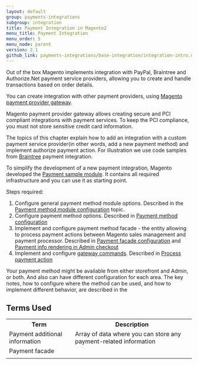 ```yaml
---
layout: default
group: payments-integrations
subgroup: integration
title: Payment Integration in Magento2
menu_title: Payment Integration
menu_order: 5
menu_node: parent
version: 2.1
github_link: payments-integrations/base-integration/integration-intro.md
---
```


Out of the box Magento implements integration with PayPal, Braintree and Authorize.Net payment service providers, allowing you to create and handle transactions based on order details.

You can create integration with other payment providers, using [Magento payment provider gateway]({{page.baseurl}}...). 

<div class="bs-callout bs-callout-info" id="info">
<p>Magento payment provider gateway allows creating secure and PCI compliant integrations with payment services. To keep the PCI compliance, you must not store sensitive credit card information.</p>
</div>

The topics of this chapter explain how to add an integration with a custom payment service provider(in other words, add a new payment method) and implement authorize payment action. For illustration we use code 
samples from [Braintree]({{site.mage2100url}}app/code/Magento/Braintree) payment integration.

To simplify the development of a new payment integration, Magento developed the [Payment sample module](https://github.com/magento/magento2-samples/tree/master/sample-module-payment-gateway).
It contains all required infrastructure and you can use it as starting point.

Steps required:

1. Configure general payment method module options. Described in the [Payment method module configuration]({{page.baseurl}}payments-integrations/base-integration/module-configuration.md) topic.
2. Configure payment method options. Described in [Payment method configuration]({{page.baseurl}}payments-integrations/base-integration/payment-options-config.md)
3. Implement and configure payment method facade - the entity allowing to process payment actions between Magento sales management and payment processor. Described in [Payment facade configuration]({{page.baseurl}}payments-integrations/base-integration/facade-configuration.html) and [Payment info rendering in Admin checkout]({{page.base}}payments-integrations/base-integration/formblocktype.html)
4. Implement and configure [gateway commands]({{page.baseurl}}gateway-command.html). Described in [Process payment action]({{page.baseurl}}payments-integrations/base-integration/payment-action.html) 

Your payment method might be available from either storefront and Admin, or both. And also can have different configuration for each area. The key notes, how to configure where the method can be used, and how to implement different behavior, are described in the 

## Terms Used

<table>
<tr>
<th>
Term
</th>
<th>
Description
</th>
</tr>
<tr>
<td>
Payment additional information
</td>
<td>
Array of data where you can store any payment-related information 
</td>
</tr>
<tr>
<td>
Payment facade
</td>
<td>
</td>
</tr>
<tr>
<td>
</td>
<td>
</td>
</tr>
</table>